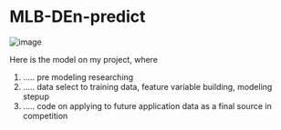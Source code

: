 # MLB-DEn-predict


![image](https://user-images.githubusercontent.com/74084724/134948391-941cf203-7c1b-4555-a59c-40623e951f04.png)


Here is the model on my project, where
1) ..... pre modeling researching
2) ..... data select to training data, feature variable building, modeling stepup
3) ..... code on applying to future application data as a final source in competition
